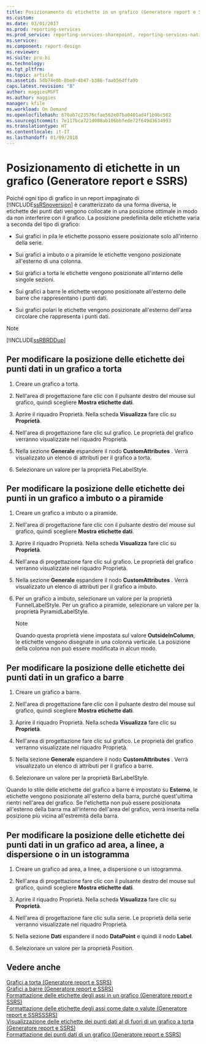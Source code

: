 ```yaml
---
title: Posizionamento di etichette in un grafico (Generatore report e SSRS) | Microsoft Docs
ms.custom: 
ms.date: 03/01/2017
ms.prod: reporting-services
ms.prod_service: reporting-services-sharepoint, reporting-services-native
ms.service: 
ms.component: report-design
ms.reviewer: 
ms.suite: pro-bi
ms.technology: 
ms.tgt_pltfrm: 
ms.topic: article
ms.assetid: 5db74e0b-8be8-4b47-b386-faab56dffa9b
caps.latest.revision: "8"
author: maggiesMSFT
ms.author: maggies
manager: kfile
ms.workload: On Demand
ms.openlocfilehash: 670ab7c23576cfae562e07ba0401ad4f1b9bc562
ms.sourcegitcommit: 7e117bca721d008ab106bbfede72f649d3634993
ms.translationtype: HT
ms.contentlocale: it-IT
ms.lasthandoff: 01/09/2018
---
```

# <a name="position-labels-in-a-chart-report-builder-and-ssrs"></a>Posizionamento di etichette in un grafico (Generatore report e SSRS)
  Poiché ogni tipo di grafico in un report impaginato di [!INCLUDE[ssRSnoversion](../../includes/ssrsnoversion-md.md)] è caratterizzato da una forma diversa, le etichette dei punti dati vengono collocate in una posizione ottimale in modo da non interferire con il grafico. La posizione predefinita delle etichette varia a seconda del tipo di grafico:  
  
-   Sui grafici in pila le etichette possono essere posizionate solo all'interno della serie.  
  
-   Sui grafici a imbuto o a piramide le etichette vengono posizionate all'esterno di una colonna.  
  
-   Sui grafici a torta le etichette vengono posizionate all'interno delle singole sezioni.  
  
-   Sui grafici a barre le etichette vengono posizionate all'esterno delle barre che rappresentano i punti dati.  
  
-   Sui grafici polari le etichette vengono posizionate all'esterno dell'area circolare che rappresenta i punti dati.  
  
> [!NOTE]  
>  [!INCLUDE[ssRBRDDup](../../includes/ssrbrddup-md.md)]  
  
## <a name="to-change-the-position-of-point-labels-in-a-pie-chart"></a>Per modificare la posizione delle etichette dei punti dati in un grafico a torta  
  
1.  Creare un grafico a torta.  
  
2.  Nell'area di progettazione fare clic con il pulsante destro del mouse sul grafico, quindi scegliere **Mostra etichette dati**.  
  
3.  Aprire il riquadro Proprietà. Nella scheda **Visualizza** fare clic su **Proprietà**.  
  
4.  Nell'area di progettazione fare clic sul grafico. Le proprietà del grafico verranno visualizzate nel riquadro Proprietà.  
  
5.  Nella sezione **Generale** espandere il nodo **CustomAttributes** . Verrà visualizzato un elenco di attributi per il grafico a torta.  
  
6.  Selezionare un valore per la proprietà PieLabelStyle.  
  
## <a name="to-change-the-position-of-point-labels-in-a-funnel-or-pyramid-chart"></a>Per modificare la posizione delle etichette dei punti in un grafico a imbuto o a piramide  
  
1.  Creare un grafico a imbuto o a piramide.  
  
2.  Nell'area di progettazione fare clic con il pulsante destro del mouse sul grafico, quindi scegliere **Mostra etichette dati**.  
  
3.  Aprire il riquadro Proprietà. Nella scheda **Visualizza** fare clic su **Proprietà**.  
  
4.  Nell'area di progettazione fare clic sul grafico. Le proprietà del grafico verranno visualizzate nel riquadro Proprietà.  
  
5.  Nella sezione **Generale** espandere il nodo **CustomAttributes** . Verrà visualizzato un elenco di attributi per il grafico a imbuto.  
  
6.  Per un grafico a imbuto, selezionare un valore per la proprietà FunnelLabelStyle. Per un grafico a piramide, selezionare un valore per la proprietà PyramidLabelStyle.  
  
    > [!NOTE]  
    >  Quando questa proprietà viene impostata sul valore **OutsideInColumn**, le etichette vengono disegnate in una colonna verticale. La posizione della colonna non può essere modificata in alcun modo.  
  
## <a name="to-change-the-position-of-point-labels-in-a-bar-chart"></a>Per modificare la posizione delle etichette dei punti dati in un grafico a barre  
  
1.  Creare un grafico a barre.  
  
2.  Nell'area di progettazione fare clic con il pulsante destro del mouse sul grafico, quindi scegliere **Mostra etichette dati**.  
  
3.  Aprire il riquadro Proprietà. Nella scheda **Visualizza** fare clic su **Proprietà**.  
  
4.  Nell'area di progettazione fare clic sul grafico. Le proprietà del grafico verranno visualizzate nel riquadro Proprietà.  
  
5.  Nella sezione **Generale** espandere il nodo **CustomAttributes** . Verrà visualizzato un elenco di attributi per il grafico a barre.  
  
6.  Selezionare un valore per la proprietà BarLabelStyle.  
  
 Quando lo stile delle etichette del grafico a barre è impostato su **Esterno**, le etichette vengono posizionate all'esterno della barra, purché quest'ultima rientri nell'area del grafico. Se l'etichetta non può essere posizionata all'esterno della barra ma all'interno dell'area del grafico, verrà inserita nella posizione più vicina all'estremità della barra.  
  
## <a name="to-change-the-position-of-point-labels-in-an-area-column-line-or-scatter-chart"></a>Per modificare la posizione delle etichette dei punti dati in un grafico ad area, a linee, a dispersione o in un istogramma  
  
1.  Creare un grafico ad area, a linee, a dispersione o un istogramma.  
  
2.  Nell'area di progettazione fare clic con il pulsante destro del mouse sul grafico, quindi scegliere **Mostra etichette dati**.  
  
3.  Aprire il riquadro Proprietà. Nella scheda **Visualizza** fare clic su **Proprietà**.  
  
4.  Nell'area di progettazione fare clic sulla serie. Le proprietà della serie verranno visualizzate nel riquadro Proprietà.  
  
5.  Nella sezione **Dati** espandere il nodo **DataPoint** e quindi il nodo **Label**.  
  
6.  Selezionare un valore per la proprietà Position.  
  
## <a name="see-also"></a>Vedere anche  
 [Grafici a torta &#40;Generatore report e SSRS&#41;](../../reporting-services/report-design/pie-charts-report-builder-and-ssrs.md)   
 [Grafici a barre &#40;Generatore report e SSRS&#41;](../../reporting-services/report-design/bar-charts-report-builder-and-ssrs.md)   
 [Formattazione delle etichette degli assi in un grafico &#40;Generatore report e SSRS&#41;](../../reporting-services/report-design/formatting-axis-labels-on-a-chart-report-builder-and-ssrs.md)   
 [Formattazione delle etichette degli assi come date o valute &#40;Generatore report e SSRSSSRS&#41;](../../reporting-services/report-design/format-axis-labels-as-dates-or-currencies-report-builder-and-ssrs.md)   
 [Visualizzazione delle etichette dei punti dati al di fuori di un grafico a torta &#40;Generatore report e SSRS&#41;](../../reporting-services/report-design/display-data-point-labels-outside-a-pie-chart-report-builder-and-ssrs.md)   
 [Formattazione dei punti dati di un grafico &#40;Generatore report e SSRS&#41;](../../reporting-services/report-design/formatting-data-points-on-a-chart-report-builder-and-ssrs.md)  
  
  
